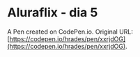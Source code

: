 # Aluraflix - dia 5

A Pen created on CodePen.io. Original URL: [https://codepen.io/hrades/pen/xxrjdOG](https://codepen.io/hrades/pen/xxrjdOG).


